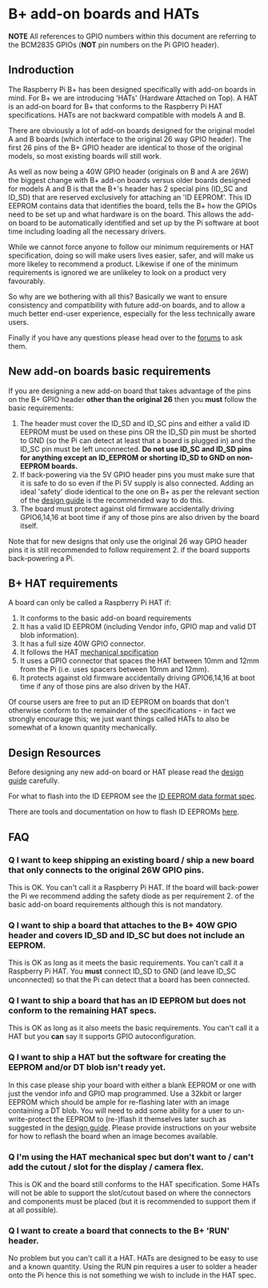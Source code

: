 # B+ add-on boards and HATs

**NOTE** All references to GPIO numbers within this document are referring to the BCM2835 GPIOs (**NOT** pin numbers on the Pi GPIO header).

## Indroduction

The Raspberry Pi B+ has been designed specifically with add-on boards in mind. For B+ we are introducing 'HATs' (Hardware Attached on Top). A HAT is an add-on board for B+ that conforms to the Raspberry Pi HAT specifications. HATs are not backward compatible with models A and B.

There are obviously a lot of add-on boards designed for the original model A and B boards (which interface to the original 26 way GPIO header). The first 26 pins of the B+ GPIO header are identical to those of the original models, so most existing boards will still work.

As well as now being a 40W GPIO header (originals on B and A are 26W) the biggest change with B+ add-on boards versus older boards designed for models A and B is that the B+'s header has 2 special pins (ID_SC and ID_SD) that are reserved exclusively for attaching an 'ID EEPROM'. This ID EEPROM contains data that identifies the board, tells the B+ how the GPIOs need to be set up and what hardware is on the board. This allows the add-on board to be automatically identified and set up by the Pi software at boot time including loading all the necessary drivers.

While we cannot force anyone to follow our minimum requirements or HAT specification, doing so will make users lives easier, safer, and will make us more likeley to recommend a product. Likewise if one of the minimum requirements is ignored we are unlikeley to look on a product very favourably.

So why are we bothering with all this? Basically we want to ensure consistency and compatibility with future add-on boards, and to allow a much better end-user experience, especially for the less technically aware users.

Finally if you have any questions please head over to the [forums](http://www.raspberrypi.org/forums/viewforum.php?f=100) to ask them.

## New add-on boards basic requirements

If you are designing a new add-on board that takes advantage of the pins on the B+ GPIO header **other than the original 26** then you **must** follow the basic requirements:

1. The header must cover the ID_SD and ID_SC pins and either a valid ID EEPROM must be used on these pins OR the ID_SD pin must be shorted to GND (so the Pi can detect at least that a board is plugged in) and the ID_SC pin must be left unconnected. **Do not use ID_SC and ID_SD pins for anything except an ID_EEPROM or shorting ID_SD to GND on non-EEPROM boards.**
2. If back-powering via the 5V GPIO header pins you must make sure that it is safe to do so even if the Pi 5V supply is also connected. Adding an ideal 'safety' diode identical to the one on B+ as per the relevant section of the [design guide](designguide.md) is the recommended way to do this.
3. The board must protect against old firmware accidentally driving GPIO6,14,16 at boot time if any of those pins are also driven by the board itself.

Note that for new designs that only use the original 26 way GPIO header pins it is still recommended to follow requirement 2. if the board supports back-powering a Pi.

## B+ HAT requirements

A board can only be called a Raspberry Pi HAT if:

1. It conforms to the basic add-on board requirements
2. It has a valid ID EEPROM (including Vendor info, GPIO map and valid DT blob information).
3. It has a full size 40W GPIO connector.
4. It follows the HAT [mechanical spcification](hat-board-mechanical.pdf)
5. It uses a GPIO connector that spaces the HAT between 10mm and 12mm from the Pi (i.e. uses spacers between 10mm and 12mm).
6. It protects against old firmware accidentally driving GPIO6,14,16 at boot time if any of those pins are also driven by the HAT.

Of course users are free to put an ID EEPROM on boards that don't otherwise conform to the remainder of the specifications - in fact we strongly encourage this; we just want things called HATs to also be somewhat of a known quantity mechanically.

## Design Resources

Before designing any new add-on board or HAT please read the [design guide](designguide.md) carefully.

For what to flash into the ID EEPROM see the [ID EEPROM data format spec](eeprom-format.md).

There are tools and documentation on how to flash ID EEPROMs [here](./eepromutils).

## FAQ

### Q I want to keep shipping an existing board / ship a new board that only connects to the original 26W GPIO pins.
This is OK. You can't call it a Raspberry Pi HAT. 
If the board will back-power the Pi we recommend adding the safety diode as per requirement 2. of the basic add-on board requirements although this is not mandatory.

### Q I want to ship a board that attaches to the B+ 40W GPIO header and covers ID_SD and ID_SC but does not include an EEPROM.
This is OK as long as it meets the basic requirements. You can't call it a Raspberry Pi HAT.
You **must** connect ID_SD to GND (and leave ID_SC unconnected) so that the Pi can detect that a board has been connected.

### Q I want to ship a board that has an ID EEPROM but does not conform to the remaining HAT specs.
This is OK as long as it also meets the basic requirements. You can't call it a HAT but you **can** say it supports GPIO autoconfiguration.

### Q I want to ship a HAT but the software for creating the EEPROM and/or DT blob isn't ready yet.
In this case please ship your board with either a blank EEPROM or one with just the vendor info and GPIO map programmed. Use a 32kbit or larger EEPROM which should be ample for re-flashing later with an image containing a DT blob. You will need to add some ability for a user to un-write-protect the EEPROM to (re-)flash it themselves later such as suggested in the [design guide](designguide.md). Please provide instructions on your website for how to reflash the board when an image becomes available.

### Q I'm using the HAT mechanical spec but don't want to / can't add the cutout / slot for the display / camera flex.
This is OK and the board still conforms to the HAT specification. Some HATs will not be able to support the slot/cutout based on where the connectors and components must be placed (but it is recommended to support them if at all possible).

### Q I want to create a board that connects to the B+ 'RUN' header.
No problem but you can't call it a HAT.
HATs are designed to be easy to use and a known quantity. Using the RUN pin requires a user to solder a header onto the Pi hence this is not something we wish to include in the HAT spec.

